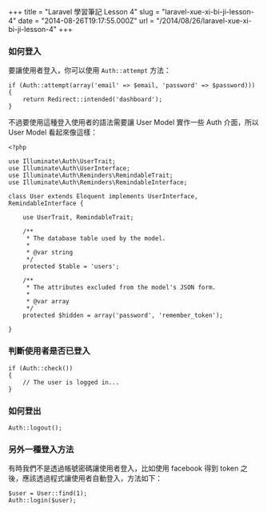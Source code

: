+++
title = "Laravel 學習筆記 Lesson 4"
slug = "laravel-xue-xi-bi-ji-lesson-4"
date = "2014-08-26T19:17:55.000Z"
url = "/2014/08/26/laravel-xue-xi-bi-ji-lesson-4"
+++

### 如何登入

要讓使用者登入，你可以使用 `Auth::attempt` 方法：

```language-php
if (Auth::attempt(array('email' => $email, 'password' => $password)))
{
    return Redirect::intended('dashboard');
}
```

不過要使用這種登入使用者的語法需要讓 User Model 實作一些 Auth 介面，所以 User Model 看起來像這樣：

```language-php
<?php

use Illuminate\Auth\UserTrait;
use Illuminate\Auth\UserInterface;
use Illuminate\Auth\Reminders\RemindableTrait;
use Illuminate\Auth\Reminders\RemindableInterface;

class User extends Eloquent implements UserInterface, RemindableInterface {

	use UserTrait, RemindableTrait;

	/**
	 * The database table used by the model.
	 *
	 * @var string
	 */
	protected $table = 'users';

	/**
	 * The attributes excluded from the model's JSON form.
	 *
	 * @var array
	 */
	protected $hidden = array('password', 'remember_token');

}
```

### 判斷使用者是否已登入

```language-php
if (Auth::check())
{
    // The user is logged in...
}
```

### 如何登出

```language-php
Auth::logout();
```

### 另外一種登入方法

有時我們不是透過帳號密碼讓使用者登入，比如使用 facebook 得到 token 之後，應該透過程式讓使用者自動登入，方法如下：

```language-php
$user = User::find(1);
Auth::login($user);
```